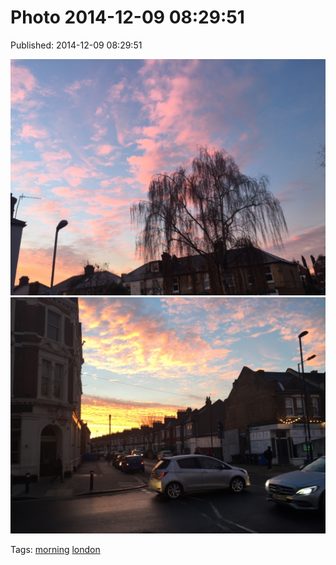 
# Photo 2014-12-09 08:29:51

Published: 2014-12-09 08:29:51

![](104746684512-0.jpg)
![](104746684512-1.jpg)

Tags: [morning](tag-morning.md) [london](tag-london.md)
